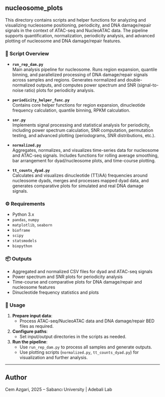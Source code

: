 ## nucleosome_plots

This directory contains scripts and helper functions for analyzing and visualizing nucleosome positioning, periodicity, and DNA damage/repair signals in the context of ATAC-seq and NucleoATAC data. The pipeline supports quantification, normalization, periodicity analysis, and advanced plotting of nucleosome and DNA damage/repair features.

### 📜 Script Overview

- **`run_rep_dam.py`**  
  Main analysis pipeline for nucleosome. Runs region expansion, quantile binning, 
  and parallelized processing of DNA damage/repair signals across samples and regions.
  Generates normalized and double-normalized outputs, and computes power spectrum and SNR
  (signal-to-noise ratio) plots for periodicity analysis.

- **`periodicity_helper_func.py`**  
  Contains core helper functions for region expansion, dinucleotide frequency calculation, 
  quantile binning, RPKM calculation.

- **`snr.py`**  
  Implements signal processing and statistical analysis for periodicity, including power spectrum
  calculation, SNR computation, permutation testing, and advanced plotting
  (periodograms, SNR distributions, etc.).

- **`normalized.py`**  
  Aggregates, normalizes, and visualizes time-series data for nucleosome and ATAC-seq signals. Includes functions for rolling average smoothing, bar arrangement for dyad/nucleosome plots, and time-course plotting.

- **`tt_counts_dyad.py`**  
  Calculates and visualizes dinucleotide (TT/AA) frequencies around nucleosome dyads, merges and processes mapped dyad data, and generates comparative plots for simulated and real DNA damage signals.

### ⚙️ Requirements

- Python 3.x
- `pandas`, `numpy`
- `matplotlib`, `seaborn`
- `bioframe`
- `scipy`
- `statsmodels`
- `biopython`

### 📦 Outputs

- Aggregated and normalized CSV files for dyad and ATAC-seq signals
- Power spectrum and SNR plots for periodicity analysis
- Time-course and comparative plots for DNA damage/repair and nucleosome features
- Dinucleotide frequency statistics and plots

### 🧩 Usage

1. **Prepare input data**:  
   - Process ATAC-seq/NucleoATAC data and DNA damage/repair BED files as required.
2. **Configure paths**:  
   - Set input/output directories in the scripts as needed.
3. **Run the pipeline**:  
   - Use `run_rep_dam.py` to process all samples and generate outputs.
   - Use plotting scripts (`normalized.py`, `tt_counts_dyad.py`) for visualization and further analysis.

---

## Author

Cem Azgari, 2025 – Sabancı University | Adebali Lab
